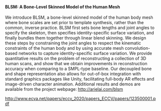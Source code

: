 #### BLSM: A Bone-Level Skinned Model of the Human Mesh

We introduce BLSM, a bone-level skinned model of the human body mesh where bone scales are set prior to template synthesis,
rather than the common, inverse practice. BLSM first sets bone lengths
and joint angles to specify the skeleton, then specifies identity-specific
surface variation, and finally bundles them together through linear blend
skinning. We design these steps by constraining the joint angles to respect
the kinematic constraints of the human body and by using accurate mesh
convolution-based networks to capture identity-specific surface variation.
We provide quantitative results on the problem of reconstructing a collection of 3D human scans, and show that we obtain improvements in
reconstruction accuracy when comparing to a SMPL-type baseline. Our
decoupled bone and shape representation also allows for out-of-box integration with standard graphics packages like Unity, facilitating full-body
AR effects and image-driven character animation. Additional results and
demos are available from the project webpage: http://arielai.com/blsm

http://www.ecva.net/papers/eccv_2020/papers_ECCV/papers/123500001.pdf
